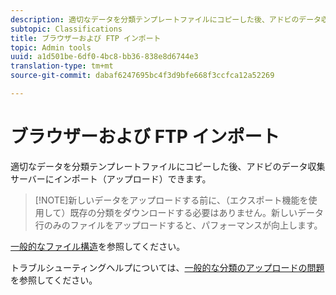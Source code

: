 ```yaml
---
description: 適切なデータを分類テンプレートファイルにコピーした後、アドビのデータ収集サーバーにインポート（アップロード）できます。
subtopic: Classifications
title: ブラウザーおよび FTP インポート
topic: Admin tools
uuid: a1d501be-6df0-4bc8-bb36-838e8d6744e3
translation-type: tm+mt
source-git-commit: dabaf6247695bc4f3d9bfe668f3ccfca12a52269

---
```



# ブラウザーおよび FTP インポート

適切なデータを分類テンプレートファイルにコピーした後、アドビのデータ収集サーバーにインポート（アップロード）できます。

>[!NOTE]新しいデータをアップロードする前に、（エクスポート機能を使用して）既存の分類をダウンロードする必要はありません。新しいデータ行のみのファイルをアップロードすると、パフォーマンスが向上します。

[一般的なファイル構造](/help/components/c-classifications2/c-classifications-importer/c-saint-data-files.md)を参照してください。

トラブルシューティングヘルプについては、[一般的な分類のアップロードの問題](https://helpx.adobe.com/jp/analytics/kb/common-saint-upload-issues.html)を参照してください。
